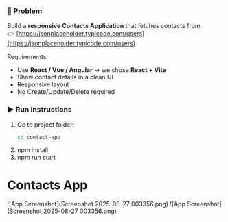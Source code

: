 ### 📖 Problem
Build a **responsive Contacts Application** that fetches contacts from  
👉 [https://jsonplaceholder.typicode.com/users](https://jsonplaceholder.typicode.com/users)

Requirements:
- Use **React / Vue / Angular** → we chose **React + Vite**  
- Show contact details in a clean UI  
- Responsive layout  
- No Create/Update/Delete required  

### ▶️ Run Instructions
1. Go to project folder:
   ```bash
   cd contact-app
2. npm install
3. npm run start

# Contacts App

![App Screenshot](Screenshot 2025-08-27 003356.png)
![App Screenshot](Screenshot 2025-08-27 003356.png)
